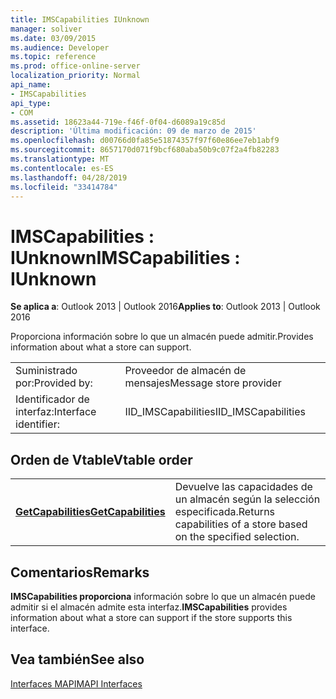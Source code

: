 ```yaml
---
title: IMSCapabilities IUnknown
manager: soliver
ms.date: 03/09/2015
ms.audience: Developer
ms.topic: reference
ms.prod: office-online-server
localization_priority: Normal
api_name:
- IMSCapabilities
api_type:
- COM
ms.assetid: 18623a44-719e-f46f-0f04-d6089a19c85d
description: 'Última modificación: 09 de marzo de 2015'
ms.openlocfilehash: d00766d0fa85e51874357f97f60e86ee7eb1abf9
ms.sourcegitcommit: 8657170d071f9bcf680aba50b9c07f2a4fb82283
ms.translationtype: MT
ms.contentlocale: es-ES
ms.lasthandoff: 04/28/2019
ms.locfileid: "33414784"
---
```

# <a name="imscapabilities--iunknown"></a><span data-ttu-id="f1687-103">IMSCapabilities : IUnknown</span><span class="sxs-lookup"><span data-stu-id="f1687-103">IMSCapabilities : IUnknown</span></span>

  
  
<span data-ttu-id="f1687-104">**Se aplica a**: Outlook 2013 | Outlook 2016</span><span class="sxs-lookup"><span data-stu-id="f1687-104">**Applies to**: Outlook 2013 | Outlook 2016</span></span> 
  
<span data-ttu-id="f1687-105">Proporciona información sobre lo que un almacén puede admitir.</span><span class="sxs-lookup"><span data-stu-id="f1687-105">Provides information about what a store can support.</span></span>
  
|||
|:-----|:-----|
|<span data-ttu-id="f1687-106">Suministrado por:</span><span class="sxs-lookup"><span data-stu-id="f1687-106">Provided by:</span></span>  <br/> |<span data-ttu-id="f1687-107">Proveedor de almacén de mensajes</span><span class="sxs-lookup"><span data-stu-id="f1687-107">Message store provider</span></span>  <br/> |
|<span data-ttu-id="f1687-108">Identificador de interfaz:</span><span class="sxs-lookup"><span data-stu-id="f1687-108">Interface identifier:</span></span>  <br/> |<span data-ttu-id="f1687-109">IID_IMSCapabilities</span><span class="sxs-lookup"><span data-stu-id="f1687-109">IID_IMSCapabilities</span></span>  <br/> |
   
## <a name="vtable-order"></a><span data-ttu-id="f1687-110">Orden de Vtable</span><span class="sxs-lookup"><span data-stu-id="f1687-110">Vtable order</span></span>

|||
|:-----|:-----|
|<span data-ttu-id="f1687-111">**[GetCapabilities](imscapabilities-getcapabilities.md)**</span><span class="sxs-lookup"><span data-stu-id="f1687-111">**[GetCapabilities](imscapabilities-getcapabilities.md)**</span></span> <br/> |<span data-ttu-id="f1687-112">Devuelve las capacidades de un almacén según la selección especificada.</span><span class="sxs-lookup"><span data-stu-id="f1687-112">Returns capabilities of a store based on the specified selection.</span></span>  <br/> |
   
## <a name="remarks"></a><span data-ttu-id="f1687-113">Comentarios</span><span class="sxs-lookup"><span data-stu-id="f1687-113">Remarks</span></span>

 <span data-ttu-id="f1687-114">**IMSCapabilities proporciona** información sobre lo que un almacén puede admitir si el almacén admite esta interfaz.</span><span class="sxs-lookup"><span data-stu-id="f1687-114">**IMSCapabilities** provides information about what a store can support if the store supports this interface.</span></span> 
  
## <a name="see-also"></a><span data-ttu-id="f1687-115">Vea también</span><span class="sxs-lookup"><span data-stu-id="f1687-115">See also</span></span>



[<span data-ttu-id="f1687-116">Interfaces MAPI</span><span class="sxs-lookup"><span data-stu-id="f1687-116">MAPI Interfaces</span></span>](mapi-interfaces.md)

